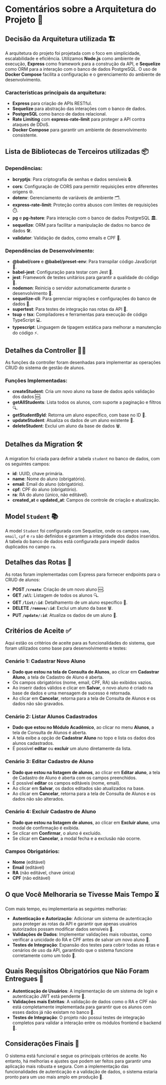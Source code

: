 # Comentários sobre a Arquitetura do Projeto 🚀

## Decisão da Arquitetura utilizada 🏗️

A arquitetura do projeto foi projetada com o foco em simplicidade, escalabilidade e eficiência. Utilizamos **Node.js** como ambiente de execução, **Express** como framework para a construção da API, e **Sequelize** como ORM para a interação com o banco de dados PostgreSQL. O uso de **Docker Compose** facilita a configuração e o gerenciamento do ambiente de desenvolvimento.

### Características principais da arquitetura:
- **Express** para criação de APIs RESTful.
- **Sequelize** para abstração das interações com o banco de dados.
- **PostgreSQL** como banco de dados relacional.
- **Rate Limiting** com **express-rate-limit** para proteger a API contra ataques de DDoS.
- **Docker Compose** para garantir um ambiente de desenvolvimento consistente.

## Lista de Bibliotecas de Terceiros utilizadas 📦

### Dependências:
- **bcryptjs**: Para criptografia de senhas e dados sensíveis 🔒.
- **cors**: Configuração de CORS para permitir requisições entre diferentes origens 🌐.
- **dotenv**: Gerenciamento de variáveis de ambiente 🗂️.
- **express-rate-limit**: Proteção contra abusos com limites de requisições ⏱️.
- **pg** e **pg-hstore**: Para interação com o banco de dados PostgreSQL 🏛️.
- **sequelize**: ORM para facilitar a manipulação de dados no banco de dados 🛠️.
- **validator**: Validação de dados, como emails e CPF 🧪.

### Dependências de Desenvolvimento:
- **@babel/core** e **@babel/preset-env**: Para transpilar código JavaScript 📜.
- **babel-jest**: Configuração para testar com Jest 🧪.
- **jest**: Framework de testes unitários para garantir a qualidade do código 🔬.
- **nodemon**: Reinicia o servidor automaticamente durante o desenvolvimento 🔄.
- **sequelize-cli**: Para gerenciar migrações e configurações do banco de dados 🔧.
- **supertest**: Para testes de integração nas rotas da API 🤖.
- **tsup** e **tsx**: Compiladores e ferramentas para execução de código TypeScript 💻.
- **typescript**: Linguagem de tipagem estática para melhorar a manutenção do código ⚡.

## Detalhes da Controller 🧑‍💻

As funções da controller foram desenhadas para implementar as operações CRUD do sistema de gestão de alunos.

### Funções Implementadas:
- **createStudent**: Cria um novo aluno na base de dados após validação dos dados 🆕.
- **getAllStudents**: Lista todos os alunos, com suporte a paginação e filtros 🔍.
- **getStudentById**: Retorna um aluno específico, com base no ID 📑.
- **updateStudent**: Atualiza os dados de um aluno existente 🔄.
- **deleteStudent**: Exclui um aluno da base de dados 🗑️.

## Detalhes da Migration 🛠️

A migration foi criada para definir a tabela `student` no banco de dados, com os seguintes campos:
- **id**: UUID, chave primária.
- **name**: Nome do aluno (obrigatório).
- **email**: Email do aluno (obrigatório).
- **cpf**: CPF do aluno (obrigatório).
- **ra**: RA do aluno (único, não editável).
- **created_at** e **updated_at**: Campos de controle de criação e atualização.

## Model `Student` 📚

A model `Student` foi configurada com Sequelize, onde os campos `name`, `email`, `cpf` e `ra` são definidos e garantem a integridade dos dados inseridos. A tabela do banco de dados está configurada para impedir dados duplicados no campo `ra`.

## Detalhes das Rotas 🚗

As rotas foram implementadas com Express para fornecer endpoints para o CRUD de alunos:

- **POST `/create`**: Criação de um novo aluno 🆕.
- **GET `/all`**: Listagem de todos os alunos 🔍.
- **GET `/list/:id`**: Detalhamento de um aluno específico 👤.
- **DELETE `/remove/:id`**: Exclui um aluno da base 🗑️.
- **PUT `/update/:id`**: Atualiza os dados de um aluno 🔄.

## Critérios de Aceite ✅

Aqui estão os critérios de aceite para as funcionalidades do sistema, que foram utilizados como base para desenvolvimento e testes:

### Cenário 1: Cadastrar Novo Aluno
- **Dado que estou na tela de Consulta de Alunos**, ao clicar em **Cadastrar Aluno**, a tela de Cadastro de Aluno é aberta.
- Os campos obrigatórios (nome, email, CPF, RA) são exibidos vazios.
- Ao inserir dados válidos e clicar em **Salvar**, o novo aluno é criado na base de dados e uma mensagem de sucesso é retornada.
- Ao clicar em **Cancelar**, retorna para a tela de Consulta de Alunos e os dados não são gravados.

### Cenário 2: Listar Alunos Cadastrados
- **Dado que estou no Módulo Acadêmico**, ao clicar no menu **Alunos**, a tela de Consulta de Alunos é aberta.
- A tela exibe a opção de **Cadastrar Aluno** no topo e lista os dados dos alunos cadastrados.
- É possível **editar** ou **excluir** um aluno diretamente da lista.

### Cenário 3: Editar Cadastro de Aluno
- **Dado que estou na listagem de alunos**, ao clicar em **Editar aluno**, a tela de Cadastro de Aluno é aberta com os campos preenchidos.
- É possível **editar** os campos editáveis (nome, email).
- Ao clicar em **Salvar**, os dados editados são atualizados na base.
- Ao clicar em **Cancelar**, retorna para a tela de Consulta de Alunos e os dados não são alterados.

### Cenário 4: Excluir Cadastro de Aluno
- **Dado que estou na listagem de alunos**, ao clicar em **Excluir aluno**, uma modal de confirmação é exibida.
- Se clicar em **Confirmar**, o aluno é excluído.
- Se clicar em **Cancelar**, a modal fecha e a exclusão não ocorre.

### Campos Obrigatórios:
- **Nome** (editável)
- **Email** (editável)
- **RA** (não editável, chave única)
- **CPF** (não editável)

## O que Você Melhoraria se Tivesse Mais Tempo ⏳

Com mais tempo, eu implementaria as seguintes melhorias:
- **Autenticação e Autorização**: Adicionar um sistema de autenticação para proteger as rotas da API e garantir que apenas usuários autorizados possam modificar dados sensíveis 🔑.
- **Validações de Dados**: Implementar validações mais robustas, como verificar a unicidade do RA e CPF antes de salvar um novo aluno 🧪.
- **Testes de Integração**: Expansão dos testes para cobrir todas as rotas e cenários de uso da API, garantindo que o sistema funcione corretamente como um todo 🤖.

## Quais Requisitos Obrigatórios que Não Foram Entregues 🚫

- **Autenticação de Usuários**: A implementação de um sistema de login e autenticação JWT está pendente 🔐.
- **Validações mais Estritas**: A validação de dados como o RA e CPF não está completamente implementada para garantir que os alunos com esses dados já não existam no banco 📛.
- **Testes de Integração**: O projeto não possui testes de integração completos para validar a interação entre os módulos frontend e backend 🤖.

## Considerações Finais 💬

O sistema está funcional e segue os principais critérios de aceite. No entanto, há melhorias e ajustes que podem ser feitos para garantir uma aplicação mais robusta e segura. Com a implementação das funcionalidades de autenticação e a validação de dados, o sistema estaria pronto para um uso mais amplo em produção 🚀.
